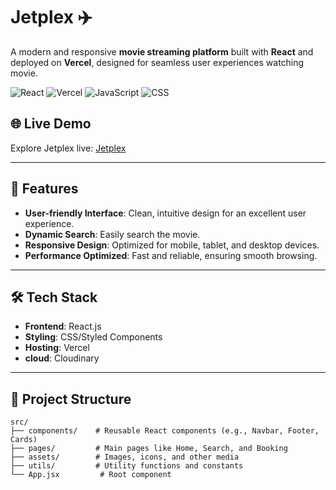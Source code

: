 # Jetplex ✈️

A modern and responsive **movie streaming platform** built with **React** and deployed on **Vercel**, designed for seamless user experiences watching movie. 

![React](https://img.shields.io/badge/React-61DAFB?style=for-the-badge&logo=react&logoColor=white)
![Vercel](https://img.shields.io/badge/Vercel-000000?style=for-the-badge&logo=vercel&logoColor=white)
![JavaScript](https://img.shields.io/badge/JavaScript-F7DF1E?style=for-the-badge&logo=javascript&logoColor=black)
![CSS](https://img.shields.io/badge/CSS-1572B6?style=for-the-badge&logo=css3&logoColor=white)

## 🌐 Live Demo
Explore Jetplex live: [Jetplex](https://jetplex.vercel.app)

---

## 🚀 Features
- **User-friendly Interface**: Clean, intuitive design for an excellent user experience.
- **Dynamic Search**: Easily search the movie.
- **Responsive Design**: Optimized for mobile, tablet, and desktop devices.
- **Performance Optimized**: Fast and reliable, ensuring smooth browsing.

---

## 🛠️ Tech Stack
- **Frontend**: React.js
- **Styling**: CSS/Styled Components
- **Hosting**: Vercel
-  **cloud**: Cloudinary

---

## 📂 Project Structure
```plaintext
src/
├── components/    # Reusable React components (e.g., Navbar, Footer, Cards)
├── pages/         # Main pages like Home, Search, and Booking
├── assets/        # Images, icons, and other media
├── utils/         # Utility functions and constants
└── App.jsx         # Root component
